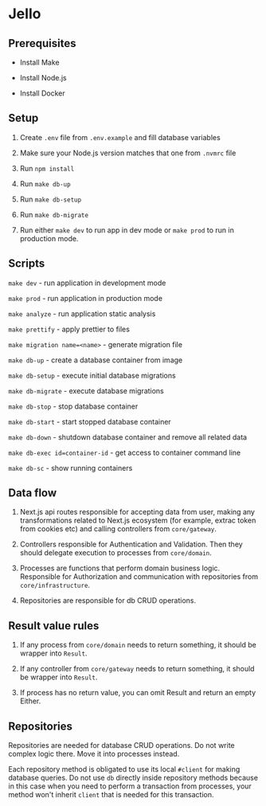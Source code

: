 # Jello

## Prerequisites

- Install Make

- Install Node.js

- Install Docker

## Setup

1. Create `.env` file from `.env.example` and fill database variables

2. Make sure your Node.js version matches that one from `.nvmrc` file

3. Run `npm install`

4. Run `make db-up`

5. Run `make db-setup`

6. Run `make db-migrate`

7. Run either `make dev` to run app in dev mode or `make prod` to run in production mode.

## Scripts

`make dev` - run application in development mode

`make prod` - run application in production mode

`make analyze` - run application static analysis

`make prettify` - apply prettier to files

`make migration name=<name>` - generate migration file

`make db-up` - create a database container from image

`make db-setup` - execute initial database migrations

`make db-migrate` - execute database migrations

`make db-stop` - stop database container

`make db-start` - start stopped database container

`make db-down` - shutdown database container and remove all related data

`make db-exec id=container-id` - get access to container command line

`make db-sc` - show running containers

## Data flow

1. Next.js api routes responsible for accepting data from user, making any transformations related to Next.js ecosystem (for example, extrac token from cookies etc) and calling controllers from `core/gateway`.

2. Controllers responsible for Authentication and Validation. Then they should delegate execution to processes from `core/domain`.

3. Processes are functions that perform domain business logic. Responsible for Authorization and communication with repositories from `core/infrastructure`.

4. Repositories are responsible for db CRUD operations.

## Result value rules

1. If any process from `core/domain` needs to return something, it should be wrapper into `Result`.

2. If any controller from `core/gateway` needs to return something, it should be wrapper into `Result`.

3. If process has no return value, you can omit Result and return an empty Either.

## Repositories

Repositories are needed for database CRUD operations. Do not write complex logic there. Move it into processes instead.

Each repository method is obligated to use its local `#client` for making database queries. Do not use `db` directly inside repository methods because in this case when you need to perform a transaction from processes, your method won't inherit `client` that is needed for this transaction.
